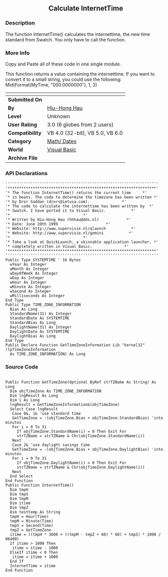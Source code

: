 ﻿<div align="center">

## Calculate InternetTime


</div>

### Description

The function InternetTime() calculates the internettime, the new time standard from Swatch. You only have to call the function.
 
### More Info
 
Copy and Paste all of these code in one single module.

This function returns a value containing the internettime. If you want to convert it to a small string, you could use the following: Mid(Format(MyTime, "000.0000000"), 1, 3)


<span>             |<span>
---                |---
**Submitted On**   |
**By**             |[Hiu\-Hong Hau](https://github.com/Planet-Source-Code/PSCIndex/blob/master/ByAuthor/hiu-hong-hau.md)
**Level**          |Unknown
**User Rating**    |3.0 (6 globes from 2 users)
**Compatibility**  |VB 4\.0 \(32\-bit\), VB 5\.0, VB 6\.0
**Category**       |[Math/ Dates](https://github.com/Planet-Source-Code/PSCIndex/blob/master/ByCategory/math-dates__1-37.md)
**World**          |[Visual Basic](https://github.com/Planet-Source-Code/PSCIndex/blob/master/ByWorld/visual-basic.md)
**Archive File**   |[](https://github.com/Planet-Source-Code/hiu-hong-hau-calculate-internettime__1-2131/archive/master.zip)

### API Declarations

```
'''''''''''''''''''''''''''''''''''''''''''''''''''''''''''''''''''
'*****************************************************************'
'* The function InternetTime() returns the current time     *'
'* in beats. The code to determine the timezone has been written *'
'* by Dror Saddan (drors@ietusa.com).              *'
'* The code to calculate the internettime has been written by  *'
'* Swatch. I have ported it to Visual Basic.           *'
'*                                *'
'* Written by Hiu-Hong Hau (hhhau@dds.nl)            *'
'* Date: June 20th 1999                     *'
'* Website: http://www.supervisie.nl/qlaunch           *'
'* Website: http://www.supervisie.nl/gemini           *'
'*                                *'
'* Take a look at QuickLaunch, a skinnable application launcher, *'
'* completely written in Visual Basic.              *'
'*****************************************************************'
'''''''''''''''''''''''''''''''''''''''''''''''''''''''''''''''''''
Public Type SYSTEMTIME ' 16 Bytes
  wYear As Integer
  wMonth As Integer
  wDayOfWeek As Integer
  wDay As Integer
  wHour As Integer
  wMinute As Integer
  wSecond As Integer
  wMilliseconds As Integer
End Type
Public Type TIME_ZONE_INFORMATION
  Bias As Long
  StandardName(31) As Integer
  StandardDate As SYSTEMTIME
  StandardBias As Long
  DaylightName(31) As Integer
  DaylightDate As SYSTEMTIME
  DaylightBias As Long
End Type
Public Declare Function GetTimeZoneInformation Lib "kernel32" (lpTimeZoneInformation _
  As TIME_ZONE_INFORMATION) As Long
```


### Source Code

```

Public Function GetTimeZone(Optional ByRef strTZName As String) As Long
  Dim objTimeZone As TIME_ZONE_INFORMATION
  Dim lngResult As Long
  Dim i As Long
  lngResult = GetTimeZoneInformation&(objTimeZone)
  Select Case lngResult
   Case 0&, 1& 'use standard time
   GetTimeZone = -(objTimeZone.Bias + objTimeZone.StandardBias) 'into minutes
   For i = 0 To 31
     If objTimeZone.StandardName(i) = 0 Then Exit For
     strTZName = strTZName & Chr(objTimeZone.StandardName(i))
   Next
   Case 2& 'use daylight savings time
   GetTimeZone = -(objTimeZone.Bias + objTimeZone.DaylightBias) 'into minutes
   For i = 0 To 31
     If objTimeZone.DaylightName(i) = 0 Then Exit For
     strTZName = strTZName & Chr(objTimeZone.DaylightName(i))
   Next
  End Select
End Function
Public Function InternetTime()
  Dim tmpH
  Dim tmpS
  Dim tmpM
  Dim itime
  Dim tmpZ
  Dim testtemp As String
  tmpH = Hour(Time)
  tmpM = Minute(Time)
  tmpS = Second(Time)
  tmpZ = GetTimeZone
  itime = ((tmpH * 3600 + ((tmpM - tmpZ + 60) * 60) + tmpS) * 1000 / 86400)
  If itime > 1000 Then
   itime = itime - 1000
  ElseIf itime < 0 Then
   itime = itime + 1000
  End If
  InternetTime = itime
End Function
```

